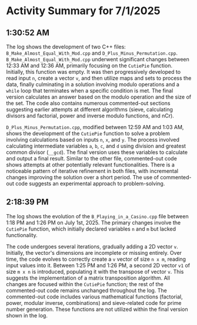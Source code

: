 # Activity Summary for 7/1/2025

## 1:30:52 AM
The log shows the development of two C++ files: `B_Make_Almost_Equal_With_Mod.cpp` and `D_Plus_Minus_Permutation.cpp`.  `B_Make_Almost_Equal_With_Mod.cpp` underwent significant changes between 12:33 AM and 12:36 AM, primarily focusing on the `CutiePie` function.  Initially, this function was empty.  It was then progressively developed to read input `n`,  create a vector `v`, and then utilize maps and sets to process the data, finally culminating in a solution involving modulo operations and a `while` loop that terminates when a specific condition is met. The final version calculates an answer based on the modulo operation and the size of the set. The code also contains numerous commented-out sections suggesting earlier attempts at different algorithms (sieve, calculating divisors and factorial, power and inverse modulo functions, and nCr).

`D_Plus_Minus_Permutation.cpp`, modified between 12:59 AM and 1:03 AM, shows the development of the `CutiePie` function to solve a problem involving  calculations based on inputs `n`, `x`, and `y`. The  process involved calculating intermediate variables `a`, `b`, `c`, and `d` using  division and greatest common divisor (`__gcd`). The final version uses these variables to calculate and output a final result. Similar to the other file, commented-out code shows attempts at other potentially relevant functionalities.  There is a noticeable pattern of iterative refinement in both files, with incremental changes improving the solution over a short period.  The use of commented-out code suggests an experimental approach to problem-solving.


## 2:18:39 PM
The log shows the evolution of the `B_Playing_in_a_Casino.cpp` file between 1:18 PM and 1:26 PM on July 1st, 2025.  The primary changes involve the `CutiePie` function, which initially declared variables `n` and `m` but lacked functionality.

The code undergoes several iterations, gradually adding a 2D vector `v`.  Initially, the vector's dimensions are incomplete or missing entirely. Over time, the code evolves to correctly create a `v` vector of size `n x m`, reading input values into it.  Between 1:25 PM and 1:26 PM, a second 2D vector `v1` of size `m x n` is introduced, populating it with the transpose of vector `v`. This suggests the implementation of a matrix transposition algorithm.  All changes are focused within the `CutiePie` function; the rest of the commented-out code remains unchanged throughout the log.  The commented-out code includes various mathematical functions (factorial, power, modular inverse, combinations) and sieve-related code for prime number generation.  These functions are not utilized within the final version shown in the log.
